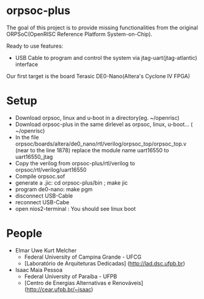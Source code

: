 orpsoc-plus
===========

The goal of this project is to provide missing functionalities from the original
ORPSoC(OpenRISC Reference Platform System-on-Chip).

Ready to use features:
  * USB Cable to program and control the system via jtag-uart(jtag-atlantic) interface

Our first target is the board Terasic DE0-Nano(Altera's Cyclone IV FPGA)


Setup
=====
 * Download orpsoc, linux and u-boot in a directory(eg. ~/openrisc)
 * Download orpsoc-plus in the same dirlevel as orpsoc, linux, u-boot... ( ~/openrisc)
 * In the file  orpsoc/boards/altera/de0_nano/rtl/verilog/orpsoc_top/orpsoc_top.v
   (near to the line 1878) 
   replace the module name uart16550 
   to uart16550_jtag 
 * Copy the verilog from orpsoc-plus/rtl/verilog to orpsoc/rtl/verilog/uart16550
 * Compile orpsoc.sof 
 * generate a .jic: cd orpsoc-plus/bin ; make jic
 * program de0-nano: make pgm
 * disconnect USB-Cable
 * reconnect USB-Cabe
 * open nios2-terminal : You should see linux boot


People  
======
  * Elmar Uwe Kurt Melcher
     * Federal University of Campina Grande - UFCG
     * [Laboratório de Arquiteturas Dedicadas] (http://lad.dsc.ufpb.br)
  * Isaac Maia Pessoa
     * Federal University of Paraíba - UFPB
     * [Centro de Energias Alternativas e Renováveis] (http://cear.ufpb.br/~isaac) 
    

